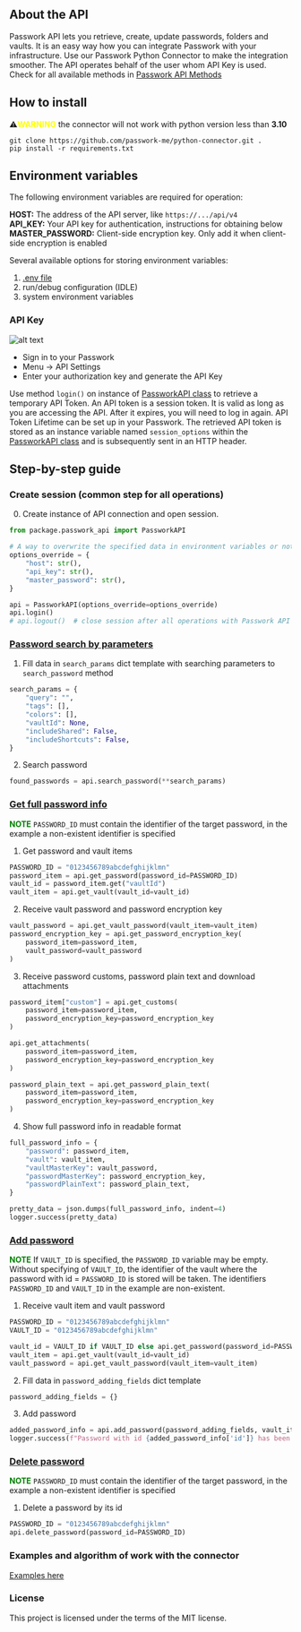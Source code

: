 ## About the API
Passwork API lets you retrieve, create, update passwords, folders and vaults. It is an easy way how you can integrate Passwork with your infrastructure. Use our Passwork Python Connector to make the integration smoother. The API operates behalf of the user whom API Key is used.
Check for all available methods in
[Passwork API Methods](passwork/passwork_api.py)

## How to install
⚠️<b style='color:YELLOW'>WARNING</b> the connector will not work with python version less than <b>3.10</b>
```shell script
git clone https://github.com/passwork-me/python-connector.git .
pip install -r requirements.txt
```

## Environment variables
The following environment variables are required for operation:

<b>HOST:</b> The address of the API server, like `https://.../api/v4` <br>
<b>API_KEY:</b> Your API key for authentication, instructions for obtaining below <br>
<b>MASTER_PASSWORD:</b> Client-side encryption key. Only add it when client-side encryption is enabled <br>

Several available options for storing environment variables: <br>
1) [.env file](./.env)
2) run/debug configuration (IDLE)
3) system environment variables

### API Key

![alt text](passwork/passwork.png)

- Sign in to your Passwork
- Menu → API Settings
- Enter your authorization key and generate the API Key

Use method `login()` on instance of [PassworkAPI class](passwork/passwork_api.py) to retrieve a temporary API Token.
An API token is a session token. It is valid as long as you are accessing the API. After it expires, you will need to log in again.
API Token Lifetime can be set up in your Passwork.
The retrieved API token is stored as an instance variable named `session_options` within the [PassworkAPI class](passwork/passwork_api.py) and is subsequently sent in an HTTP header.

## Step-by-step guide

### Create session (common step for all operations)
0. Create instance of API connection and open session.

```python
from package.passwork_api import PassworkAPI

# A way to overwrite the specified data in environment variables or not use environment variables at all
options_override = {
    "host": str(),
    "api_key": str(),
    "master_password": str(),
}

api = PassworkAPI(options_override=options_override)
api.login()
# api.logout()  # close session after all operations with Passwork API
```

### [Password search by parameters](passwork/password_crud/search_password.py)

1. Fill data in `search_params` dict template with searching parameters to `search_password` method

```python
search_params = {
    "query": "",
    "tags": [],
    "colors": [],
    "vaultId": None,
    "includeShared": False,
    "includeShortcuts": False,
}
```

2. Search password

```python
found_passwords = api.search_password(**search_params)
```


### [Get full password info](passwork/password_crud/get_password.py)
<b style='color:green'>NOTE</b> `PASSWORD_ID` must contain the identifier of the target password, in the example a non-existent identifier is specified
1. Get password and vault items
```python
PASSWORD_ID = "0123456789abcdefghijklmn"
password_item = api.get_password(password_id=PASSWORD_ID)
vault_id = password_item.get("vaultId")
vault_item = api.get_vault(vault_id=vault_id)
```

2. Receive vault password and password encryption key

```python
vault_password = api.get_vault_password(vault_item=vault_item)
password_encryption_key = api.get_password_encryption_key(
    password_item=password_item,
    vault_password=vault_password
)
```

3. Receive password customs, password plain text and download attachments 

```python
password_item["custom"] = api.get_customs(
    password_item=password_item,
    password_encryption_key=password_encryption_key
)

api.get_attachments(
    password_item=password_item,
    password_encryption_key=password_encryption_key
)

password_plain_text = api.get_password_plain_text(
    password_item=password_item,
    password_encryption_key=password_encryption_key
)
```

4. Show full password info in readable format

```python
full_password_info = {
    "password": password_item,
    "vault": vault_item,
    "vaultMasterKey": vault_password,
    "passwordMasterKey": password_encryption_key,
    "passwordPlainText": password_plain_text,
}

pretty_data = json.dumps(full_password_info, indent=4)
logger.success(pretty_data)
```

### [Add password](passwork/password_crud/add_password.py)
<b style='color:green'>NOTE</b> If `VAULT_ID` is specified, the `PASSWORD_ID` variable may be empty.
Without specifying of `VAULT_ID`, the identifier of the vault where the password with id = `PASSWORD_ID` is stored will be taken. 
The identifiers `PASSWORD_ID` and `VAULT_ID` in the example are non-existent.

1. Receive vault item and vault password
```python
PASSWORD_ID = "0123456789abcdefghijklmn"
VAULT_ID = "0123456789abcdefghijklmn"

vault_id = VAULT_ID if VAULT_ID else api.get_password(password_id=PASSWORD_ID)["vaultId"]
vault_item = api.get_vault(vault_id=vault_id)
vault_password = api.get_vault_password(vault_item=vault_item)
```

2. Fill data in `password_adding_fields` dict template
```python
password_adding_fields = {}
```

3. Add password
```python
added_password_info = api.add_password(password_adding_fields, vault_item, vault_password)
logger.success(f"Password with id {added_password_info['id']} has been added")
```

### [Delete password](passwork/password_crud/delete_password.py)
<b style='color:green'>NOTE</b> `PASSWORD_ID` must contain the identifier of the target password, in the example a non-existent identifier is specified

1. Delete a password by its id
```python
PASSWORD_ID = "0123456789abcdefghijklmn"
api.delete_password(password_id=PASSWORD_ID)
```

### Examples and algorithm of work with the connector
[Examples here](passwork/examples)


### License
This project is licensed under the terms of the MIT license.
